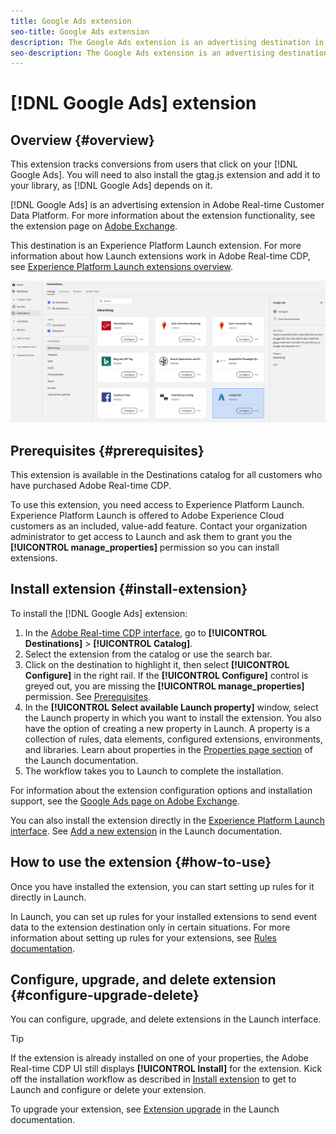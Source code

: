 ```yaml
---
title: Google Ads extension
seo-title: Google Ads extension
description: The Google Ads extension is an advertising destination in Adobe Real-time Customer Data Platform. For more information about the extension functionality, see the extension page on Adobe Exchange.
seo-description: The Google Ads extension is an advertising destination in Adobe Real-time Customer Data Platform. For more information about the extension functionality, see the extension page on Adobe Exchange.
---
```


# [!DNL Google Ads] extension

## Overview {#overview}

This extension tracks conversions from users that click on your [!DNL Google Ads]. You will need to also install the gtag.js extension and add it to your library, as [!DNL Google Ads] depends on it.

[!DNL Google Ads] is an advertising extension in Adobe Real-time Customer Data Platform. For more information about the extension functionality, see the extension page on [Adobe Exchange](https://www.adobeexchange.com/experiencecloud.details.101383.google-ads.html).

This destination is an Experience Platform Launch extension. For more information about how Launch extensions work in Adobe Real-time CDP, see [Experience Platform Launch extensions overview](/help/rtcdp/destinations/experience-platform-launch-extensions.md).

![Google Ads extension](/help/rtcdp/destinations/assets/google-ads-extension.png)

## Prerequisites {#prerequisites}

This extension is available in the Destinations catalog for all customers who have purchased Adobe Real-time CDP.

To use this extension, you need access to Experience Platform Launch. Experience Platform Launch is offered to Adobe Experience Cloud customers as an included, value-add feature. Contact your organization administrator to get access to Launch and ask them to grant you the **[!UICONTROL manage_properties]** permission so you can install extensions.

## Install extension {#install-extension}

To install the [!DNL Google Ads] extension:

1. In the [Adobe Real-time CDP interface](http://platform.adobe.com/), go to **[!UICONTROL Destinations]** > **[!UICONTROL Catalog]**.
2. Select the extension from the catalog or use the search bar.
3. Click on the destination to highlight it, then select **[!UICONTROL Configure]** in the right rail. If the **[!UICONTROL Configure]** control is greyed out, you are missing the **[!UICONTROL manage_properties]** permission. See [Prerequisites](#prerequisites).
4. In the **[!UICONTROL Select available Launch property]** window, select the Launch property in which you want to install the extension. You also have the option of creating a new property in Launch. A property is a collection of rules, data elements, configured extensions, environments, and libraries. Learn about properties in the [Properties page section](https://docs.adobe.com/content/help/en/launch/using/reference/admin/companies-and-properties.html#properties-page) of the Launch documentation.
5. The workflow takes you to Launch to complete the installation. 

For information about the extension configuration options and installation support, see the [Google Ads page on Adobe Exchange](https://www.adobeexchange.com/experiencecloud.details.101383.google-ads.html).

You can also install the extension directly in the [Experience Platform Launch interface](https://launch.adobe.com/). See [Add a new extension](https://docs.adobe.com/content/help/en/launch/using/reference/manage-resources/extensions/overview.html#add-a-new-extension) in the Launch documentation.


## How to use the extension {#how-to-use}

Once you have installed the extension, you can start setting up rules for it directly in Launch.

In Launch, you can set up rules for your installed extensions to send event data to the extension destination only in certain situations. For more information about setting up rules for your extensions, see [Rules documentation](https://docs.adobe.com/help/en/launch/using/reference/manage-resources/rules.html).

## Configure, upgrade, and delete extension {#configure-upgrade-delete}

You can configure, upgrade, and delete extensions in the Launch interface.

>[!TIP]
>
>If the extension is already installed on one of your properties, the Adobe Real-time CDP UI still displays **[!UICONTROL Install]** for the extension. Kick off the installation workflow as described in [Install extension](#install-extension) to get to Launch and configure or delete your extension.

To upgrade your extension, see [Extension upgrade](https://docs.adobe.com/content/help/en/launch/using/reference/manage-resources/extensions/extension-upgrade.html) in the Launch documentation.






